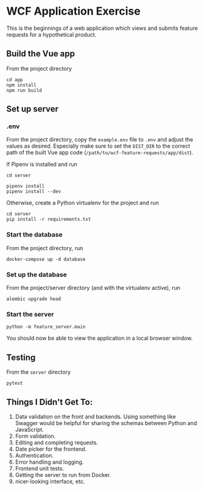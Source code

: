 # WCF Application Exercise #

This is the beginnings of a web application which views and submits feature requests for a hypothetical product.


## Build the Vue app ##
From the project directory
```
cd app
npm install
npm run build
```

## Set up server ##
### .env ###
From the project directory, copy the `example.env` file to `.env` and adjust the values as desired.
Especially make sure to set the `DIST_DIR` to the correct path of the built Vue app code (`/path/to/wcf-feature-requests/app/dist`).

If Pipenv is installed and run
```
cd server

pipenv install
pipenv install --dev
```

Otherwise, create a Python virtualenv for the project and run
```
cd server
pip install -r requirements.txt
```


### Start the database ###
From the project directory, run
```
docker-compose up -d database
```

### Set up the database ###
From the project/server directory (and with the virtualenv active), run
```
alembic upgrade head
```

### Start the server ###
```
python -m feature_server.main
```

You should now be able to view the application in a local browser window.


## Testing ##
From the `server` directory
```
pytest
```


## Things I Didn't Get To: ##
1. Data validation on the front and backends. Using something like Swagger would be helpful for sharing the schemas between Python and JavaScript.
2. Form validation.
3. Editing and completing requests.
4. Date picker for the frontend.
5. Authentication.
6. Error handling and logging.
7. Frontend unit tests.
8. Getting the server to run from Docker.
9. nicer-looking interface, etc.